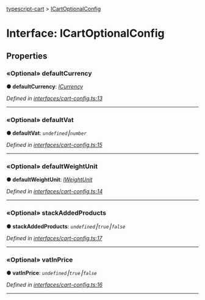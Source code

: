 [typescript-cart](../README.md) > [ICartOptionalConfig](../interfaces/icartoptionalconfig.md)



# Interface: ICartOptionalConfig


## Properties
<a id="defaultcurrency"></a>

### «Optional» defaultCurrency

**●  defaultCurrency**:  *[ICurrency](icurrency.md)* 

*Defined in [interfaces/cart-config.ts:13](https://github.com/FlareMind/typescript-cart/blob/1125687/src/interfaces/cart-config.ts#L13)*





___

<a id="defaultvat"></a>

### «Optional» defaultVat

**●  defaultVat**:  *`undefined`⎮`number`* 

*Defined in [interfaces/cart-config.ts:15](https://github.com/FlareMind/typescript-cart/blob/1125687/src/interfaces/cart-config.ts#L15)*





___

<a id="defaultweightunit"></a>

### «Optional» defaultWeightUnit

**●  defaultWeightUnit**:  *[IWeightUnit](iweightunit.md)* 

*Defined in [interfaces/cart-config.ts:14](https://github.com/FlareMind/typescript-cart/blob/1125687/src/interfaces/cart-config.ts#L14)*





___

<a id="stackaddedproducts"></a>

### «Optional» stackAddedProducts

**●  stackAddedProducts**:  *`undefined`⎮`true`⎮`false`* 

*Defined in [interfaces/cart-config.ts:17](https://github.com/FlareMind/typescript-cart/blob/1125687/src/interfaces/cart-config.ts#L17)*





___

<a id="vatinprice"></a>

### «Optional» vatInPrice

**●  vatInPrice**:  *`undefined`⎮`true`⎮`false`* 

*Defined in [interfaces/cart-config.ts:16](https://github.com/FlareMind/typescript-cart/blob/1125687/src/interfaces/cart-config.ts#L16)*





___


